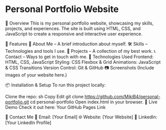 # Personal Portfolio Website
🌟 Overview
This is my personal portfolio website, showcasing my skills, projects, and experiences. The site is built using HTML, CSS, and JavaScript to create a responsive and interactive user experience.

🚀 Features
📌 About Me – A brief introduction about myself.
🛠 Skills – Technologies and tools I use.
📂 Projects – A collection of my best work.
📞 Contact – Ways to get in touch with me.
🔧 Technologies Used
Frontend: HTML, CSS, JavaScript
Styling: CSS Flexbox & Grid
Animations: JavaScript & CSS Transitions
Version Control: Git & GitHub
📷 Screenshots
(Include images of your website here.)

📦 Installation & Setup
To run this project locally:

Clone the repo:
sh
Copy
Edit
git clone https://github.com/MikiB4/personal-portfolio.git
cd personal-portfolio
Open index.html in your browser.
📡 Live Demo
Check it out here: Your GitHub Pages Link

📌 Contact Me
📧 Email: [Your Email]
🌐 Website: [Your Website]
💼 LinkedIn: [Your LinkedIn Profile]
